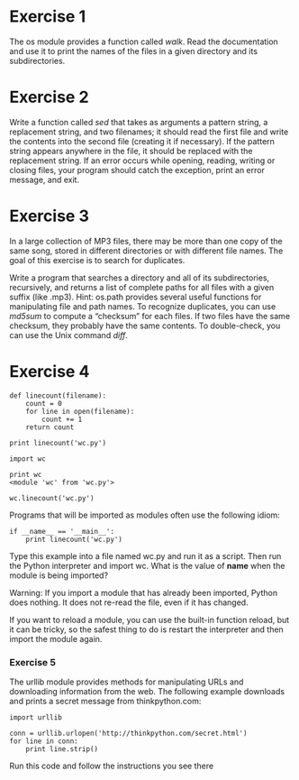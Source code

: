 # Exercise 1
The os module provides a function called _walk_. Read the documentation and use
it to print the names of the files in a given directory and its subdirectories.

# Exercise 2
Write a function called _sed_ that takes as arguments a pattern string,
a replacement string, and two filenames; it should read the first file and
write the contents into the second file (creating it if necessary).
If the pattern string appears anywhere in the file, it should be replaced
with the replacement string.
If an error occurs while opening, reading, writing or closing files,
your program should catch the exception, print an error message, and exit.

# Exercise 3
In a large collection of MP3 files, there may be more than one copy of the same song, stored in different directories or with different file names. The goal of this exercise is to search for duplicates.

Write a program that searches a directory and all of its subdirectories, recursively, and returns a list of complete paths for all files with a given suffix (like .mp3). Hint: os.path provides several useful functions for manipulating file and path names.
To recognize duplicates, you can use _md5sum_ to compute a “checksum” for each files. If two files have the same checksum, they probably have the same contents.
To double-check, you can use the Unix command _diff_.

# Exercise 4

```
def linecount(filename):
    count = 0
    for line in open(filename):
        count += 1
    return count

print linecount('wc.py')
```

```
import wc

print wc
<module 'wc' from 'wc.py'>

wc.linecount('wc.py')

```

Programs that will be imported as modules often use the following idiom:

```
if __name__ == '__main__':
    print linecount('wc.py')
```

Type this example into a file named wc.py and run it as a script. Then run the Python interpreter and import wc. What is the value of __name__ when the module is being imported?

Warning: If you import a module that has already been imported, Python does nothing. It does not re-read the file, even if it has changed.

If you want to reload a module, you can use the built-in function reload, but it can be tricky, so the safest thing to do is restart the interpreter and then import the module again.

### Exercise 5
The urllib module provides methods for manipulating URLs and downloading information from the web. The following example downloads and prints a secret message from thinkpython.com:

```
import urllib

conn = urllib.urlopen('http://thinkpython.com/secret.html')
for line in conn:
    print line.strip()
```
Run this code and follow the instructions you see there
